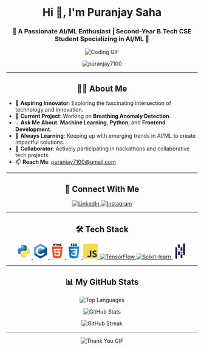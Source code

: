 
<h1 align="center">Hi 👋, I'm Puranjay Saha</h1>
<h3 align="center">
🚀 A Passionate AI/ML Enthusiast | Second-Year B.Tech CSE Student Specializing in AI/ML 🚀
</h3>

<div align="center">
  <img src="https://media.giphy.com/media/qgQUggAC3Pfv687qPC/giphy.gif" alt="Coding GIF" width="400" />
</div>

<p align="center">
  <img src="https://komarev.com/ghpvc/?username=puranjay7100&label=Profile%20views&color=0e75b6&style=flat" alt="puranjay7100" />
</p>

---

<h2 align="center">🧑‍💻 About Me</h2>

- 🌟 **Aspiring Innovator**: Exploring the fascinating intersection of technology and innovation.  
- 🔭 **Current Project**: Working on **Breathing Anomaly Detection**.  
- 💡 **Ask Me About**: **Machine Learning**, **Python**, and **Frontend Development**.  
- 🌱 **Always Learning**: Keeping up with emerging trends in AI/ML to create impactful solutions.  
- 🤝 **Collaborator**: Actively participating in hackathons and collaborative tech projects.  
- 📫 **Reach Me**: [puranjay7100@gmail.com](mailto:puranjay7100@gmail.com)  

---

<h2 align="center">🔗 Connect With Me</h2>

<p align="center">
  <a href="https://linkedin.com/in/puranjay-saha-7100p" target="blank">
    <img src="https://img.icons8.com/color/48/000000/linkedin-circled--v1.png" alt="LinkedIn" height="40" />
  </a>
  <a href="https://instagram.com/puranjay_7100" target="blank">
    <img src="https://img.icons8.com/fluency/48/000000/instagram-new.png" alt="Instagram" height="40" />
  </a>
</p>

---

<h2 align="center">🛠️ Tech Stack</h2>

<p align="center">
  <a href="https://www.python.org" target="_blank" rel="noreferrer">
    <img src="https://raw.githubusercontent.com/devicons/devicon/master/icons/python/python-original.svg" alt="Python" width="40" height="40" />
  </a>
  <a href="https://www.cprogramming.com/" target="_blank" rel="noreferrer">
    <img src="https://raw.githubusercontent.com/devicons/devicon/master/icons/c/c-original.svg" alt="C" width="40" height="40" />
  </a>
  <a href="https://www.w3.org/html/" target="_blank" rel="noreferrer">
    <img src="https://raw.githubusercontent.com/devicons/devicon/master/icons/html5/html5-original-wordmark.svg" alt="HTML" width="40" height="40" />
  </a>
  <a href="https://www.w3schools.com/css/" target="_blank" rel="noreferrer">
    <img src="https://raw.githubusercontent.com/devicons/devicon/master/icons/css3/css3-original-wordmark.svg" alt="CSS" width="40" height="40" />
  </a>
  <a href="https://developer.mozilla.org/en-US/docs/Web/JavaScript" target="_blank" rel="noreferrer">
    <img src="https://raw.githubusercontent.com/devicons/devicon/master/icons/javascript/javascript-original.svg" alt="JavaScript" width="40" height="40" />
  </a>
  <a href="https://www.tensorflow.org" target="_blank" rel="noreferrer">
    <img src="https://www.vectorlogo.zone/logos/tensorflow/tensorflow-icon.svg" alt="TensorFlow" width="40" height="40" />
  </a>
  <a href="https://scikit-learn.org/" target="_blank" rel="noreferrer">
    <img src="https://upload.wikimedia.org/wikipedia/commons/0/05/Scikit_learn_logo_small.svg" alt="Scikit-learn" width="40" height="40" />
  </a>
  <a href="https://pandas.pydata.org/" target="_blank" rel="noreferrer">
    <img src="https://raw.githubusercontent.com/devicons/devicon/2ae2a900d2f041da66e950e4d48052658d850630/icons/pandas/pandas-original.svg" alt="Pandas" width="40" height="40" />
  </a>
</p>

---

<h2 align="center">📊 My GitHub Stats</h2>

<p align="center">
  <img src="https://github-readme-stats.vercel.app/api/top-langs?username=puranjay7100&langs_count=6&layout=compact&hide=php&custom_title=Most%20Used%20Languages" alt="Top Languages" />
</p>

<p align="center">
  <img src="https://github-readme-stats.vercel.app/api?username=puranjay7100&show_icons=true&locale=en&hide=issues" alt="GitHub Stats" />
</p>

<p align="center">
  <img src="[https://github-readme-streak-stats.herokuapp.com/?user=puranjay7100](https://github.com/Puranjay7100)" alt="GitHub Streak" />
</p>

---

<div align="center">
  <img src="https://media.giphy.com/media/3oKIPEqDGUULpEU0aQ/giphy.gif" alt="Thank You GIF" width="300" />
</div>
